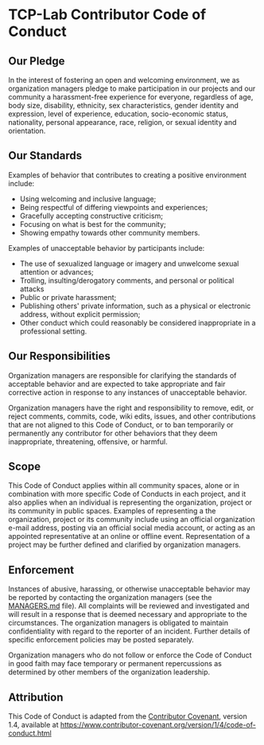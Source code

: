 # TCP-Lab Contributor Code of Conduct

## Our Pledge

In the interest of fostering an open and welcoming environment, we as
organization managers pledge to make participation in our projects and
our community a harassment-free experience for everyone, regardless of age, body
size, disability, ethnicity, sex characteristics, gender identity and expression,
level of experience, education, socio-economic status, nationality, personal
appearance, race, religion, or sexual identity and orientation.

## Our Standards

Examples of behavior that contributes to creating a positive environment
include:

* Using welcoming and inclusive language;
* Being respectful of differing viewpoints and experiences;
* Gracefully accepting constructive criticism;
* Focusing on what is best for the community;
* Showing empathy towards other community members.

Examples of unacceptable behavior by participants include:

* The use of sexualized language or imagery and unwelcome sexual attention or
  advances;
* Trolling, insulting/derogatory comments, and personal or political attacks
* Public or private harassment;
* Publishing others' private information, such as a physical or electronic
  address, without explicit permission;
* Other conduct which could reasonably be considered inappropriate in a
  professional setting.

## Our Responsibilities

Organization managers are responsible for clarifying the standards of acceptable
behavior and are expected to take appropriate and fair corrective action in
response to any instances of unacceptable behavior.

Organization managers have the right and responsibility to remove, edit, or
reject comments, commits, code, wiki edits, issues, and other contributions
that are not aligned to this Code of Conduct, or to ban temporarily or
permanently any contributor for other behaviors that they deem inappropriate,
threatening, offensive, or harmful.

## Scope

This Code of Conduct applies within all community spaces, alone or in combination with more specific Code of Conducts in each project, and it also applies when
an individual is representing the organization, project or its community in public spaces.
Examples of representing a the organization, project or its community include using an official
organization e-mail address, posting via an official social media account, or acting
as an appointed representative at an online or offline event. Representation of
a project may be further defined and clarified by organization managers.

## Enforcement

Instances of abusive, harassing, or otherwise unacceptable behavior may be
reported by contacting the organization managers (see the [MANAGERS.md](MANAGERS.md) file). All
complaints will be reviewed and investigated and will result in a response that
is deemed necessary and appropriate to the circumstances. The organization managers is
obligated to maintain confidentiality with regard to the reporter of an incident.
Further details of specific enforcement policies may be posted separately.

Organization managers who do not follow or enforce the Code of Conduct in good
faith may face temporary or permanent repercussions as determined by other
members of the organization leadership.

## Attribution

This Code of Conduct is adapted from the [Contributor Covenant][homepage], version 1.4,
available at https://www.contributor-covenant.org/version/1/4/code-of-conduct.html

[homepage]: https://www.contributor-covenant.org

